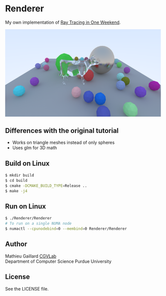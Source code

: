 # Renderer
My own implementation of [Ray Tracing in One Weekend](https://raytracing.github.io/books/RayTracingInOneWeekend.html).

![Screenshot](screenshots/scene_spheres_cow.png "Screenshot of the Ray Tracer")

## Differences with the original tutorial
* Works on triangle meshes instead of only spheres
* Uses glm for 3D math

## Build on Linux
```bash
$ mkdir build
$ cd build
$ cmake -DCMAKE_BUILD_TYPE=Release ..
$ make -j4
```

## Run on Linux
```bash
$ ./Renderer/Renderer
# To run on a single NUMA node
$ numactl --cpunodebind=0 --membind=0 Renderer/Renderer
```

## Author
Mathieu Gaillard
[CGVLab](https://www.cs.purdue.edu/cgvlab/www/)  
Department of Computer Science
Purdue University

## License
See the LICENSE file.
